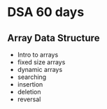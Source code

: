 # DSA 60 days 


## Array Data Structure

<ul>
  <li> Intro to arrays </li>
  <li> fixed size arrays </li>
  <li> dynamic arrays </li>
  <li> searching </li>
  <li> insertion </li>
  <li> deletion </li>
  <li> reversal </li>
</ul><img https://github.com/Sushreesatarupa/DSA-60Days/blob/main/Day07/IMG_20210714_024650.jpg"> 
